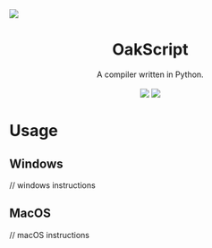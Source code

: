 <image src = "./oakscript.png">
 
<h1 align="center">OakScript</h1>
<div align = "center">
 A compiler written in Python.
 <br>
 <br>
 <img src="https://forthebadge.com/images/badges/made-with-python.svg">
 <img src="https://forthebadge.com/images/badges/powered-by-coffee.svg">
</div>

# Usage
<h2>Windows</h2>
// windows instructions
<h2>MacOS</h2>
// macOS instructions
